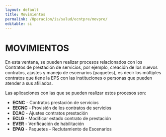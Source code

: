```yaml
---
layout: default
title: Movimientos
permalink: /Operacion/is/salud/ecntpre/movpre/
editable: si
---
```


# MOVIMIENTOS  

En esta ventana, se pueden realizar procesos relacionados con los Contratos de prestación de servicios, por ejemplo, creación de los nuevos contratos, ajustes y manejo de escenarios (paquetes), es decir los múltiples contratos que tiene la EPS con las instituciones o personas que pueden atender a sus afiliados.  

Las aplicaciones con las que se pueden realizar estos procesos son:  

* **ECNC** - Contratos prestación de servicios  
* **EECNC** - Provisión de los contratos de servicios  
* **ECAC** - Ajustes contratos prestación  
* **ECLG** - Modificar estado contrato de prestación  
* **EVER** - Verificación de habilitación  
* **EPAQ** - Paquetes - Reclutamiento de Escenarios  

